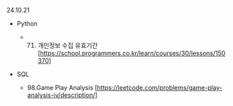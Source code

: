 24.10.21

- Python
  - 71. 개인정보 수집 유효기간
        [https://school.programmers.co.kr/learn/courses/30/lessons/150370]

- SQL
  - 98.Game Play Analysis
        [https://leetcode.com/problems/game-play-analysis-iv/description/]
